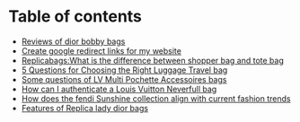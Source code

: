 # Table of contents

* [Reviews of dior bobby bags](README.md)
* [Create google redirect links for my website](<README (2).md>)
* [Replicabags:What is the difference between  shopper bag and tote bag](<README (1).md>)
* [5 Questions for Choosing the Right Luggage Travel bag](5-questions-for-choosing-the-right-luggage-travel-bag.md)
* [Some questions of LV Multi Pochette Accessoires bags](some-questions-of-lv-multi-pochette-accessoires-bags.md)
* [How can I authenticate a Louis Vuitton Neverfull bag](how-can-i-authenticate-a-louis-vuitton-neverfull-bag.md)
* [How does the fendi Sunshine collection align with current fashion trends](how-does-the-fendi-sunshine-collection-align-with-current-fashion-trends.md)
* [Features of Replica lady dior bags](features-of-replica-lady-dior-bags.md)
